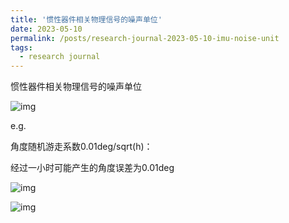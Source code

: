```yaml
---
title: '惯性器件相关物理信号的噪声单位'
date: 2023-05-10
permalink: /posts/research-journal-2023-05-10-imu-noise-unit
tags:
  - research journal
---
```


惯性器件相关物理信号的噪声单位


![img](http://sunqinxuan.github.io/images/posts-research-journal-2023-05-10-img1.png)

e.g.

角度随机游走系数0.01deg/sqrt(h)：

经过一小时可能产生的角度误差为0.01deg

![img](http://sunqinxuan.github.io/images/posts-research-journal-2023-05-10-img2.jpg)

![img](http://sunqinxuan.github.io/images/posts-research-journal-2023-05-10-img3.jpg)